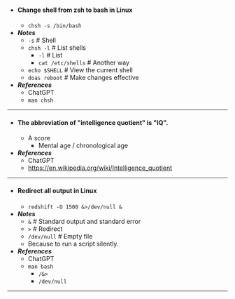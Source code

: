- #### Change shell from zsh to bash in Linux
    - `chsh -s /bin/bash`
- ***Notes***
    - `-s` # Shell
    - `chsh -l` # List shells
        - `-l` # List
        - `cat /etc/shells` # Another way
    - `echo $SHELL` # View the current shell
    - `doas reboot` # Make changes effective
- ***References***
    - ChatGPT
    - `man chsh`
- ---
- #### The abbreviation of "intelligence quotient" is "IQ".
    - A score
        - Mental age / chronological age
- ***References***
    - ChatGPT
    - https://en.wikipedia.org/wiki/Intelligence_quotient
- ---
- #### Redirect all output in Linux
    - `redshift -O 1500 &>/dev/null &`
- ***Notes***
    - `&` # Standard output and standard error
    - `>` # Redirect
    - `/dev/null` # Empty file
    - Because to run a script silently.
- ***References***
    - ChatGPT
    - `man bash`
        - `/&>`
        - `/dev/null`
- ---
